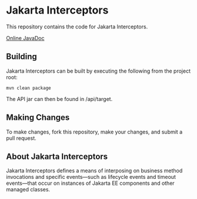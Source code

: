 # Jakarta Interceptors

This repository contains the code for Jakarta Interceptors.

[Online JavaDoc](https://javadoc.io/doc/jakarta.interceptor/jakarta.interceptor-api/)

Building
--------

Jakarta Interceptors can be built by executing the following from the project root:

``mvn clean package``

The API jar can then be found in /api/target.

Making Changes
--------------

To make changes, fork this repository, make your changes, and submit a pull request.

About Jakarta Interceptors
-------------

Jakarta Interceptors defines a means of interposing on business method invocations
and specific events—such as lifecycle events and timeout events—that occur on instances
of Jakarta EE components and other managed classes.
